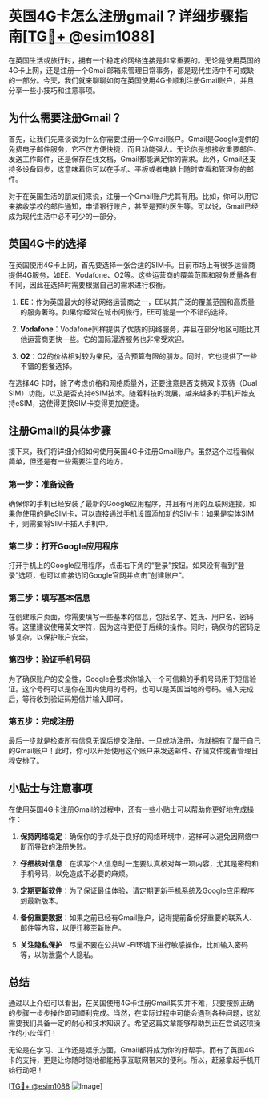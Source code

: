 # 英国4G卡怎么注册gmail？详细步骤指南[[TG💪+ @esim1088](https://t.me/s/esim1088)]

在英国生活或旅行时，拥有一个稳定的网络连接是非常重要的。无论是使用英国的4G卡上网，还是注册一个Gmail邮箱来管理日常事务，都是现代生活中不可或缺的一部分。今天，我们就来聊聊如何在英国使用4G卡顺利注册Gmail账户，并且分享一些小技巧和注意事项。

## 为什么需要注册Gmail？

首先，让我们先来谈谈为什么你需要注册一个Gmail账户。Gmail是Google提供的免费电子邮件服务，它不仅方便快捷，而且功能强大。无论你是想接收重要邮件、发送工作邮件，还是保存在线文档，Gmail都能满足你的需求。此外，Gmail还支持多设备同步，这意味着你可以在手机、平板或者电脑上随时查看和管理你的邮件。

对于在英国生活的朋友们来说，注册一个Gmail账户尤其有用。比如，你可以用它来接收学校的邮件通知，申请银行账户，甚至是预约医生等。可以说，Gmail已经成为现代生活中必不可少的一部分。

## 英国4G卡的选择

在英国使用4G卡上网，首先要选择一张合适的SIM卡。目前市场上有很多运营商提供4G服务，如EE、Vodafone、O2等。这些运营商的覆盖范围和服务质量各有不同，因此在选择时需要根据自己的需求进行权衡。

1. **EE**：作为英国最大的移动网络运营商之一，EE以其广泛的覆盖范围和高质量的服务著称。如果你经常在城市间旅行，EE可能是一个不错的选择。
   
2. **Vodafone**：Vodafone同样提供了优质的网络服务，并且在部分地区可能比其他运营商更快一些。它的国际漫游服务也非常受欢迎。

3. **O2**：O2的价格相对较为亲民，适合预算有限的朋友。同时，它也提供了一些不错的套餐选择。

在选择4G卡时，除了考虑价格和网络质量外，还要注意是否支持双卡双待（Dual SIM）功能，以及是否支持eSIM技术。随着科技的发展，越来越多的手机开始支持eSIM，这使得更换SIM卡变得更加便捷。

## 注册Gmail的具体步骤

接下来，我们将详细介绍如何使用英国4G卡注册Gmail账户。虽然这个过程看似简单，但还是有一些需要注意的地方。

### 第一步：准备设备

确保你的手机已经安装了最新的Google应用程序，并且有可用的互联网连接。如果你使用的是eSIM卡，可以直接通过手机设置添加新的SIM卡；如果是实体SIM卡，则需要将SIM卡插入手机中。

### 第二步：打开Google应用程序

打开手机上的Google应用程序，点击右下角的“登录”按钮。如果没有看到“登录”选项，也可以直接访问Google官网并点击“创建账户”。

### 第三步：填写基本信息

在创建账户页面，你需要填写一些基本的信息，包括名字、姓氏、用户名、密码等。这里建议使用英文字符，因为这样更便于后续的操作。同时，确保你的密码足够复杂，以保护账户安全。

### 第四步：验证手机号码

为了确保账户的安全性，Google会要求你输入一个可信赖的手机号码用于短信验证。这个号码可以是你在国内使用的号码，也可以是英国当地的号码。输入完成后，等待收到验证码短信并输入即可。

### 第五步：完成注册

最后一步就是检查所有信息无误后提交注册。一旦成功注册，你就拥有了属于自己的Gmail账户！此时，你可以开始使用这个账户来发送邮件、存储文件或者管理日程安排了。

## 小贴士与注意事项

在使用英国4G卡注册Gmail的过程中，还有一些小贴士可以帮助你更好地完成操作：

1. **保持网络稳定**：确保你的手机处于良好的网络环境中，这样可以避免因网络中断而导致的注册失败。

2. **仔细核对信息**：在填写个人信息时一定要认真核对每一项内容，尤其是密码和手机号码，以免造成不必要的麻烦。

3. **定期更新软件**：为了保证最佳体验，请定期更新手机系统及Google应用程序到最新版本。

4. **备份重要数据**：如果之前已经有Gmail账户，记得提前备份好重要的联系人、邮件等内容，以便迁移至新账户。

5. **关注隐私保护**：尽量不要在公共Wi-Fi环境下进行敏感操作，比如输入密码等，以防泄露个人隐私。

## 总结

通过以上介绍可以看出，在英国使用4G卡注册Gmail其实并不难，只要按照正确的步骤一步步操作即可顺利完成。当然，在实际过程中可能会遇到各种问题，这就需要我们具备一定的耐心和技术知识了。希望这篇文章能够帮助到正在尝试这项操作的小伙伴们！

无论是在学习、工作还是娱乐方面，Gmail都将成为你的好帮手。而有了英国4G卡的支持，更是让你随时随地都能畅享互联网带来的便利。所以，赶紧拿起手机开始行动吧！

[[TG💪+ @esim1088](https://t.me/s/esim1088) ![Image](https://i.postimg.cc/4NQfJmqS/Snipaste-2025-05-13-00-14-12.png)]